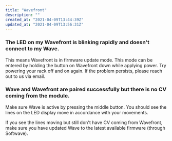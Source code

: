 ```yaml
---
title: "Wavefront"
description: ""
created_at: "2021-04-09T13:44:39Z"
updated_at: "2021-04-09T13:56:31Z"
---
```


### The LED on my Wavefront is blinking rapidly and doesn't connect to my Wave.

This means Wavefront is in firmware update mode. This mode can be entered by holding the button on Wavefront down while applying power. Try powering your rack off and on again. If the problem persists, please reach out to us via email.

### Wave and Wavefront are paired successfully but there is no CV coming from the module.

Make sure Wave is active by pressing the middle button. You should see the lines on the LED display move in accordance with your movements.

If you see the lines moving but still don't have CV coming from Wavefront, make sure you have updated Wave to the latest available firmware (through Softwave).
